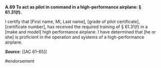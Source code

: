 **A.69 To act as pilot in command in a high-performance airplane: § 61.31(f).**

I certify that \[First name, MI, Last name\], \[grade of pilot certificate\], \[certificate number\], has received the required training of § 61.31(f) in a \[make and model\] high performance airplane. I have determined that \[he or she\] is proficient in the operation and systems of a high-performance airplane.

***Source***: [[AC 61-65]]

#endorsement 